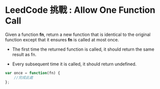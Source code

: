 # LeedCode 挑戰 : Allow One Function Call

Given a function **fn**, return a new function that is identical to the original function except that it ensures **fn** is called at most once.

- The first time the returned function is called, it should return the same result as fn.

- Every subsequent time it is called, it should return undefined.

```javascript
var once = function(fn) {
    //完成此處
};
```